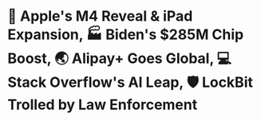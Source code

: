 # 🍎 Apple's M4 Reveal & iPad Expansion, 🏭 Biden's $285M Chip Boost, 🌏 Alipay+ Goes Global, 💻 Stack Overflow's AI Leap, 🛡 LockBit Trolled by Law Enforcement